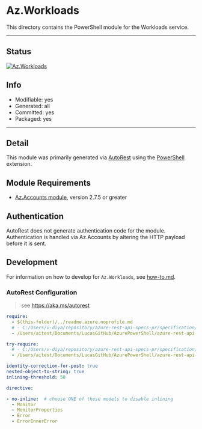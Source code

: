 <!-- region Generated -->
# Az.Workloads
This directory contains the PowerShell module for the Workloads service.

---
## Status
[![Az.Workloads](https://img.shields.io/powershellgallery/v/Az.Workloads.svg?style=flat-square&label=Az.Workloads "Az.Workloads")](https://www.powershellgallery.com/packages/Az.Workloads/)

## Info
- Modifiable: yes
- Generated: all
- Committed: yes
- Packaged: yes

---
## Detail
This module was primarily generated via [AutoRest](https://github.com/Azure/autorest) using the [PowerShell](https://github.com/Azure/autorest.powershell) extension.

## Module Requirements
- [Az.Accounts module](https://www.powershellgallery.com/packages/Az.Accounts/), version 2.7.5 or greater

## Authentication
AutoRest does not generate authentication code for the module. Authentication is handled via Az.Accounts by altering the HTTP payload before it is sent.

## Development
For information on how to develop for `Az.Workloads`, see [how-to.md](how-to.md).
<!-- endregion -->

### AutoRest Configuration
> see https://aka.ms/autorest

```yaml
require:
  - $(this-folder)/../readme.azure.noprofile.md
  # - C:/Users/v-diya/repository/azure-rest-api-specs-pr/specification/workloads/resource-manager/readme.md
  - /Users/aitest/Documents/LucasGitHub/AzurePowerShell/azure-rest-api-specs-pr/specification/workloads/resource-manager/readme.md

try-require: 
  # - C:/Users/v-diya/repository/azure-rest-api-specs-pr/specification/workloads/resource-manager/readme.powershell.md
  - /Users/aitest/Documents/LucasGitHub/AzurePowerShell/azure-rest-api-specs-pr/specification/workloads/resource-manager/readme.powershell.md

identity-correction-for-post: true
nested-object-to-string: true
inlining-threshold: 50

directive:

- no-inline:  # choose ONE of these models to disable inlining
  - Monitor
  - MonitorProperties
  - Error
  - ErrorInnerError
```
